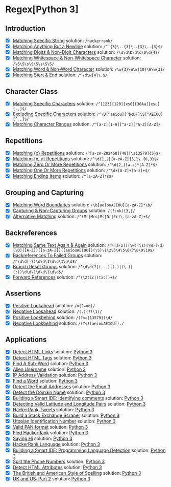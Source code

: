 # Regex[Python 3]

## Introduction
-   [x] [Matching Specific String](https://www.hackerrank.com/challenges/matching-specific-string) solution: ```/hackerrank/``` 
-   [x] [Matching Anything But a Newline](https://www.hackerrank.com/challenges/matching-anything-but-new-line) solution: ```/^.{3}\..{3}\..{3}\..{3}$/```
-   [x] [Matching Digits & Non-Digit Characters](https://www.hackerrank.com/challenges/matching-digits-non-digit-character) solution: ```/\d\d\D\d\d\D\d{4}/```
-   [x] [Matching Whitespace & Non-Whitespace Character](https://www.hackerrank.com/challenges/matching-whitespace-non-whitespace-character) solution: ```/\S\S\s\S\S\s\S\S/```
-   [x] [Matching Word & Non-Word Character](https://www.hackerrank.com/challenges/matching-word-non-word) solution: ```/\w{3}\W\w{10}\W\w{3}/```
-   [x] [Matching Start & End](https://www.hackerrank.com/challenges/matching-start-end) solution: ```/^\d\w{4}\.$/```

## Character Class
-   [x] [Matching Specific Characters](https://www.hackerrank.com/challenges/matching-specific-characters) solution: ```/^[123][120][xs0][30Aa][xsu][.,]$/```
-   [x] [Excluding Specific Characters](https://www.hackerrank.com/challenges/excluding-specific-characters) solution: ```/^\D[^aeiou][^bcDF]\S[^AEIOU][^.,]$/```
-   [x] [Matching Character Ranges](https://www.hackerrank.com/challenges/matching-range-of-characters) solution: ```/^[a-z][1-9][^a-z][^A-Z][A-Z]/```

## Repetitions
-   [x] [Matching {x} Repetitions](https://www.hackerrank.com/challenges/matching-x-repetitions) solution: ```/^[a-zA-Z02468]{40}[\s13579]{5}$/```
-   [x] [Matching {x, y} Repetitions](https://www.hackerrank.com/challenges/matching-x-y-repetitions) solution: ```/^\d{1,2}[a-zA-Z]{3,}\.{0,3}$/```
-   [x] [Matching Zero Or More Repetitions](https://www.hackerrank.com/challenges/matching-zero-or-more-repetitions) solution: ```/^\d{2,}[a-z]*[A-Z]*$/```
-   [x] [Matching One Or More Repetitions](https://www.hackerrank.com/challenges/matching-one-or-more-repititions) solution: ```/^\d+[A-Z]+[a-z]+$/```
-   [x] [Matching Ending Items](https://www.hackerrank.com/challenges/matching-ending-items) solution: ```/^[a-zA-Z]*s$/```

## Grouping and Capturing
-   [x] [Matching Word Boundaries](https://www.hackerrank.com/challenges/matching-word-boundaries) solution: ```/\b[aeiouAEIOU][a-zA-Z]*\b/```
-   [x] [Capturing & Non-Capturing Groups](https://www.hackerrank.com/challenges/capturing-non-capturing-groups) solution: ```/(?:ok){3,}/```
-   [x] [Alternative Matching](https://www.hackerrank.com/challenges/alternative-matching) solution: ```/^(Mr|Mrs|Ms|Dr|Er)\.[a-zA-Z]+$/```

## Backreferences
-   [x] [Matching Same Text Again & Again](https://www.hackerrank.com/challenges/matching-same-text-again-again) solution: ```/^([a-z])(\w)(\s)(\W)(\d)(\D)([A-Z])([a-zA-Z])([aeiouAEIOU])(\S)\1\2\3\4\5\6\7\8\9\10$/```
-   [x] [Backreferences To Failed Groups](https://www.hackerrank.com/challenges/backreferences-to-failed-groups) solution: ```/^\d\d(-?)\d\d\1\d\d\1\d\d$/```
-   [x] [Branch Reset Groups](https://www.hackerrank.com/challenges/branch-reset-groups) solution: ```/^\d\d(?|(---)|(-)|(\.)|(:))\d\d\1\d\d\1\d\d$/```
-   [x] [Forward References](https://www.hackerrank.com/challenges/forward-references) solution: ```/^(\2tic|(tac))+$/```

## Assertions
-   [x] [Positive Lookahead](https://www.hackerrank.com/challenges/positive-lookahead) solution: ```/o(?=oo)/```
-   [x] [Negative Lookahead](https://www.hackerrank.com/challenges/negative-lookahead) solution: ```/(.)(?!\1)/```
-   [x] [Positive Lookbehind](https://www.hackerrank.com/challenges/positive-lookbehind) solution: ```/(?<=[13579])\d/```
-   [x] [Negative Lookbehind](https://www.hackerrank.com/challenges/negative-lookbehind) solution: ```/(?<![aeiouAEIOU])./```

## Applications
-   [x] [Detect HTML Links](https://www.hackerrank.com/challenges/detect-html-links) solution: [Python 3](<https://github.com/asakura/repetition/blob/master/hackerrank/Regex/Detect HTML Links/solution.py>)
-   [x] [Detect HTML Tags](https://www.hackerrank.com/challenges/detect-html-tags) solution: [Python 3](<https://github.com/asakura/repetition/blob/master/hackerrank/Regex/Detect HTML Tags/solution.py>)
-   [x] [Find A Sub-Word](https://www.hackerrank.com/challenges/find-substring) solution: [Python 3](<https://github.com/asakura/repetition/blob/master/hackerrank/Regex/Find A Sub-Word/solution.py>)
-   [x] [Alien Username](https://www.hackerrank.com/challenges/alien-username) solution: [Python 3](<https://github.com/asakura/repetition/blob/master/hackerrank/Regex/Alien Username/solution.py>)
-   [x] [IP Address Validation](https://www.hackerrank.com/challenges/ip-address-validation) solution: [Python 3](<https://github.com/asakura/repetition/blob/master/hackerrank/Regex/IP Address Validation/solution.py>)
-   [x] [Find a Word](https://www.hackerrank.com/challenges/find-a-word) solution: [Python 3](<https://github.com/asakura/repetition/blob/master/hackerrank/Regex/Find a Word/solution.py>)
-   [x] [Detect the Email Addresses](https://www.hackerrank.com/challenges/detect-the-email-addresses) solution: [Python 3](<https://github.com/asakura/repetition/blob/master/hackerrank/Regex/Detect the Email Addresses/solution.py>)
-   [x] [Detect the Domain Name](https://www.hackerrank.com/challenges/detect-the-domain-name) solution: [Python 3](<https://github.com/asakura/repetition/blob/master/hackerrank/Regex/Detect the Domain Name/solution.py>)
-   [x] [Building a Smart IDE: Identifying comments](https://www.hackerrank.com/challenges/ide-identifying-comments) solution: [Python 3](<https://github.com/asakura/repetition/blob/master/hackerrank/Regex/Building a Smart IDE: Identifying comments/solution.py>)
-   [x] [Detecting Valid Latitude and Longitude Pairs](https://www.hackerrank.com/challenges/detecting-valid-latitude-and-longitude) solution: [Python 3](<https://github.com/asakura/repetition/blob/master/hackerrank/Regex/Detecting Valid Latitude and Longitude Pairs/solution.py>)
-   [x] [HackerRank Tweets](https://www.hackerrank.com/challenges/hackerrank-tweets) solution: [Python 3](<https://github.com/asakura/repetition/blob/master/hackerrank/Regex/HackerRank Tweets/solution.py>)
-   [x] [Build a Stack Exchange Scraper](https://www.hackerrank.com/challenges/stack-exchange-scraper) solution: [Python 3](<https://github.com/asakura/repetition/blob/master/hackerrank/Regex/Build a Stack Exchange Scraper/solution.py>)
-   [x] [Utopian Identification Number](https://www.hackerrank.com/challenges/utopian-identification-number) solution: [Python 3](<https://github.com/asakura/repetition/blob/master/hackerrank/Regex/Utopian Identification Number/solution.py>)
-   [x] [Valid PAN format](https://www.hackerrank.com/challenges/valid-pan-format) solution: [Python 3](<https://github.com/asakura/repetition/blob/master/hackerrank/Regex/Valid PAN format/solution.py>)
-   [x] [Find HackerRank](https://www.hackerrank.com/challenges/find-hackerrank) solution: [Python 3](<https://github.com/asakura/repetition/blob/master/hackerrank/Regex/Find HackerRank/solution.py>)
-   [x] [Saying Hi](https://www.hackerrank.com/challenges/saying-hi) solution: [Python 3](<https://github.com/asakura/repetition/blob/master/hackerrank/Regex/Saying Hi/solution.py>)
-   [x] [HackerRank Language](https://www.hackerrank.com/challenges/hackerrank-language) solution: [Python 3](<https://github.com/asakura/repetition/blob/master/hackerrank/Regex/HackerRank Language/solution.py>)
-   [x] [Building a Smart IDE: Programming Language Detection](https://www.hackerrank.com/challenges/programming-language-detection) solution: [Python 3](<https://github.com/asakura/repetition/blob/master/hackerrank/Regex/Building a Smart IDE: Programming Language Detection/solution.py>)
-   [x] [Split the Phone Numbers](https://www.hackerrank.com/challenges/split-number) solution: [Python 3](<https://github.com/asakura/repetition/blob/master/hackerrank/Regex/Split the Phone Numbers/solution.py>)
-   [x] [Detect HTML Attributes](https://www.hackerrank.com/challenges/html-attributes) solution: [Python 3](<https://github.com/asakura/repetition/blob/master/hackerrank/Regex/Detect HTML Attributes/solution.py>)
-   [x] [The British and American Style of Spelling](https://www.hackerrank.com/challenges/uk-and-us) solution: [Python 3](<https://github.com/asakura/repetition/blob/master/hackerrank/Regex/The British and American Style of Spelling/solution.py>)
-   [x] [UK and US: Part 2](https://www.hackerrank.com/challenges/uk-and-us-2) solution: [Python 3](<https://github.com/asakura/repetition/blob/master/hackerrank/Regex/UK and US: Part 2/solution.py>)
